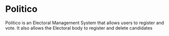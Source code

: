 # Politico
Politico is an Electoral Management System that allows users to register and vote. It also allows the Electoral body to register and delete candidates 
